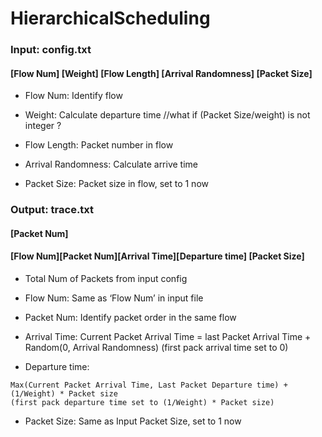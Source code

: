 # HierarchicalScheduling

### Input: config.txt

#### [Flow Num] [Weight] [Flow Length] [Arrival Randomness] [Packet Size]

- Flow Num: Identify flow

- Weight: Calculate departure time              //what if (Packet Size/weight) is not integer ? 

- Flow Length: Packet number in flow

- Arrival Randomness: Calculate arrive time

- Packet Size: Packet size in flow, set to 1 now



### Output: trace.txt
#### [Packet Num]
#### [Flow Num][Packet Num][Arrival Time][Departure time] [Packet Size]

- Total Num of Packets from input config

- Flow Num: Same as ‘Flow Num’ in input file

- Packet Num: Identify packet order in the same flow 

- Arrival Time: Current Packet Arrival Time = last Packet Arrival Time + Random(0, Arrival Randomness)
(first pack arrival time set to 0) 

- Departure time: 
```
Max(Current Packet Arrival Time, Last Packet Departure time) + (1/Weight) * Packet size  
(first pack departure time set to (1/Weight) * Packet size)    
```

- Packet Size: Same as Input Packet Size, set to 1 now
